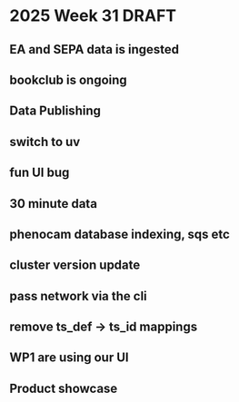 # 2025 Week 31 DRAFT


## EA and SEPA data is ingested


## bookclub is ongoing

## Data Publishing

## switch to uv

## fun UI bug

## 30 minute data

## phenocam database indexing, sqs etc

## cluster version update

## pass network via the cli

## remove ts_def -> ts_id mappings

## WP1 are using our UI

## Product showcase

